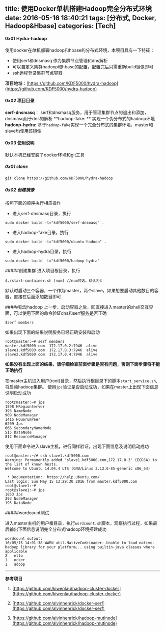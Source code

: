 title: 使用Docker单机搭建Hadoop完全分布式环境
date: 2016-05-16 18:40:21
tags: [分布式, Docker, Hadoop&Hbase]
categories: [Tech]
---
#### 0x01 Hydra-hadoop
使用docker在单机部署hadoop和hbase的分布式环境，本项目具有一下特征：
* 使用serf和dnsmasq 作为集群节点管理和dns解析
* 可以自定义集群hadoop和hbase的配置，配置完后只需重新build镜像即可
* ssh远程登录集群节点容器

**项目地址**：[https://github.com/KDF5000/hydra-hadoop](https://github.com/KDF5000/hydra-hadoop)
#### 0x02 项目目录
**serf-dnsmasq**： serf和dnsmasq服务，用于管理集群节点的退出和添加，dnsmasq用于dns的解析
**hadoop-fake: ** 实现一个伪分布式的hadoop环境
**hadoop-hydra:** 基于`hadoop-fake`实现一个完全分布式的集群环境，master和slave均使用该镜像

#### 0x03 使用说明
默认本机已经安装了docker环境和git工具
##### 0x01 clone
```
git clone https://github.com/KDF5000/hydra-hadoop
```
##### 0x02 创建镜像
按照下面的顺序执行相应操作
* 进入serf-dnsmasq目录，执行
```
sudo docker build -t="kdf5000/serf-dnsmasq" .
```

<!--more-->

* 进入hadoop-fake目录，执行
```
sudo docker build -t="kdf5000/ubuntu-hadoop" .
```
* 进入hadoop-hydra目录，执行
```
sudo docker build -t="kdf5000/hadoop-hydra"
```
#####创建集群
进入项目根目录，执行
```
$./start-container.sh [num] //num可选，默认为3
```
默认时启动三个容器，一个作为master，两个slave，如果想要启动其他数目的容器，直接在后面添加数目即可

#####启动hadoop
上一步，启动容器之后，回直接进入master的shell交互界面，可以使用下面的命令验证dns和serf服务是否正确
```
$serf members
```
如果出现下面的结果说明服务已经正确安装和启动
```
root@master:~# serf members
master.kdf5000.com  172.17.0.2:7946  alive  
slave1.kdf5000.com  172.17.0.3:7946  alive  
slave2.kdf5000.com  172.17.0.4:7946  alive
```
**如果没有出现上面的结果，请仔细检查前面步骤是否有问题，否则下面步骤将不能正确执行**

在master主机进入用户(root)目录，然后执行根目录下的脚本`start_service.sh`,将启动hadoop集群。
使用`jps`验证是否启动成功，如果在master上出现下面信息说明启动成功
```
root@master:~# jps
1598 HRegionServer
393 NameNode
909 NodeManager
1415 HQuorumPeer
6209 Jps
666 SecondaryNameNode
515 DataNode
812 ResourceManager
```
使用下面命令进入slave主机，进行同样验证，出现下面信息及说明启动成功
```
root@master:~/# ssh slave1.kdf5000.com
Warning: Permanently added 'slave1.kdf5000.com,172.17.0.3' (ECDSA) to the list of known hosts.
Welcome to Ubuntu 14.04.4 LTS (GNU/Linux 3.13.0-85-generic x86_64)

 * Documentation:  https://help.ubuntu.com/
Last login: Sun May 15 13:29:30 2016 from master.kdf5000.com
root@slave1:~# 
root@slave1:~# jps
1853 Jps
293 NodeManager
195 DataNode
```
#####wordcount测试

进入master主机的用户根目录，执行`wordcount.sh`脚本，观察执行过程，如果最后输出下面信息说明完全分布式hadoop环境搭建成功
```
wordcount output:
16/05/15 14:01:38 WARN util.NativeCodeLoader: Unable to load native-hadoop library for your platform... using builtin-java classes where applicable
2	ello
1	ocker
1	adoop
```


-------
**参考项目**
1. [https://github.com/kiwenlau/hadoop-cluster-docker](https://github.com/kiwenlau/hadoop-cluster-docker)

2. [https://github.com/alvinhenrick/docker-serf](https://github.com/alvinhenrick/docker-serf)

3. [https://github.com/alvinhenrick/hadoop-mutinode](https://github.com/alvinhenrick/hadoop-mutinode)
